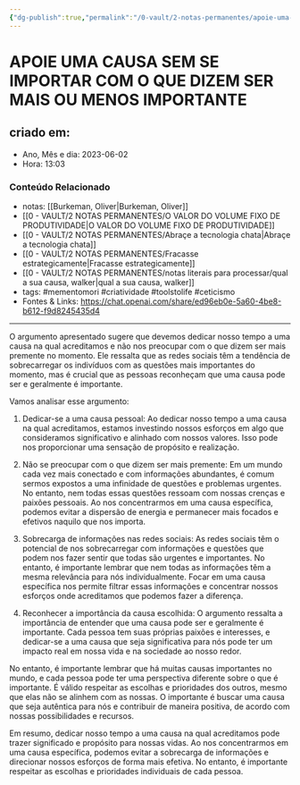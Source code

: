 ```yaml
---
{"dg-publish":true,"permalink":"/0-vault/2-notas-permanentes/apoie-uma-causa-sem-se-importar-com-o-que-dizem-ser-mais-ou-menos-importante/","tags":["permanente","mementomori","criatividade","toolstolife","ceticismo"],"dgHomeLink":true,"dgShowLocalGraph":true,"dgShowFileTree":true,"dgEnableSearch":true,"noteIcon":""}
---
```


# APOIE UMA CAUSA SEM SE IMPORTAR COM O QUE DIZEM SER MAIS OU MENOS IMPORTANTE

## criado em: 
-  Ano, Mês e dia: 2023-06-02
- Hora: 13:03

### Conteúdo Relacionado
- notas: [[Burkeman, Oliver\|Burkeman, Oliver]]
- [[0 - VAULT/2 NOTAS PERMANENTES/O VALOR DO VOLUME FIXO DE PRODUTIVIDADE\|O VALOR DO VOLUME FIXO DE PRODUTIVIDADE]]
- [[0 - VAULT/2 NOTAS PERMANENTES/Abraçe a tecnologia chata\|Abraçe a tecnologia chata]]
- [[0 - VAULT/2 NOTAS PERMANENTES/Fracasse estrategicamente\|Fracasse estrategicamente]]
- [[0 - VAULT/2 NOTAS PERMANENTES/notas literais para processar/qual a sua causa, walker\|qual a sua causa, walker]]
- tags: #mementomori #criatividade #toolstolife #ceticismo 
- Fontes & Links: https://chat.openai.com/share/ed96eb0e-5a60-4be8-b612-f9d8245435d4
---

O argumento apresentado sugere que devemos dedicar nosso tempo a uma causa na qual acreditamos e não nos preocupar com o que dizem ser mais premente no momento. Ele ressalta que as redes sociais têm a tendência de sobrecarregar os indivíduos com as questões mais importantes do momento, mas é crucial que as pessoas reconheçam que uma causa pode ser e geralmente é importante.

Vamos analisar esse argumento:

1. Dedicar-se a uma causa pessoal:
Ao dedicar nosso tempo a uma causa na qual acreditamos, estamos investindo nossos esforços em algo que consideramos significativo e alinhado com nossos valores. Isso pode nos proporcionar uma sensação de propósito e realização.

2. Não se preocupar com o que dizem ser mais premente:
Em um mundo cada vez mais conectado e com informações abundantes, é comum sermos expostos a uma infinidade de questões e problemas urgentes. No entanto, nem todas essas questões ressoam com nossas crenças e paixões pessoais. Ao nos concentrarmos em uma causa específica, podemos evitar a dispersão de energia e permanecer mais focados e efetivos naquilo que nos importa.

3. Sobrecarga de informações nas redes sociais:
As redes sociais têm o potencial de nos sobrecarregar com informações e questões que podem nos fazer sentir que todas são urgentes e importantes. No entanto, é importante lembrar que nem todas as informações têm a mesma relevância para nós individualmente. Focar em uma causa específica nos permite filtrar essas informações e concentrar nossos esforços onde acreditamos que podemos fazer a diferença.

4. Reconhecer a importância da causa escolhida:
O argumento ressalta a importância de entender que uma causa pode ser e geralmente é importante. Cada pessoa tem suas próprias paixões e interesses, e dedicar-se a uma causa que seja significativa para nós pode ter um impacto real em nossa vida e na sociedade ao nosso redor.

No entanto, é importante lembrar que há muitas causas importantes no mundo, e cada pessoa pode ter uma perspectiva diferente sobre o que é importante. É válido respeitar as escolhas e prioridades dos outros, mesmo que elas não se alinhem com as nossas. O importante é buscar uma causa que seja autêntica para nós e contribuir de maneira positiva, de acordo com nossas possibilidades e recursos.

Em resumo, dedicar nosso tempo a uma causa na qual acreditamos pode trazer significado e propósito para nossas vidas. Ao nos concentrarmos em uma causa específica, podemos evitar a sobrecarga de informações e direcionar nossos esforços de forma mais efetiva. No entanto, é importante respeitar as escolhas e prioridades individuais de cada pessoa.